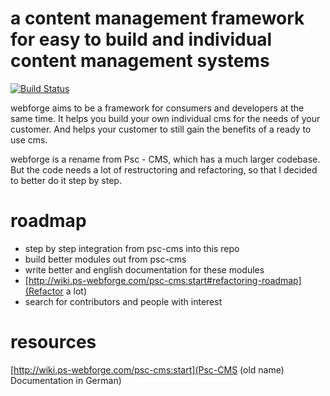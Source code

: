 a content management framework for easy to build and individual content management systems
============================
[![Build Status](https://secure.travis-ci.org/pscheit/webforge.png)](http://travis-ci.org/pscheit/webforge)

webforge aims to be a framework for consumers and developers at the same time. It helps you build your own individual cms for the needs of your customer. And helps your customer to still gain the benefits of a ready to use cms.

webforge is a rename from Psc - CMS, which has a much larger codebase. But the code needs a lot of restructoring and refactoring, so that I decided to better do it step by step.

roadmap
============================
  - step by step integration from psc-cms into this repo
  - build better modules out from psc-cms
  - write better and english documentation for these modules
  - [http://wiki.ps-webforge.com/psc-cms:start#refactoring-roadmap](Refactor a lot)
  - search for contributors and people with interest

resources
============================
[http://wiki.ps-webforge.com/psc-cms:start](Psc-CMS (old name) Documentation in German)


